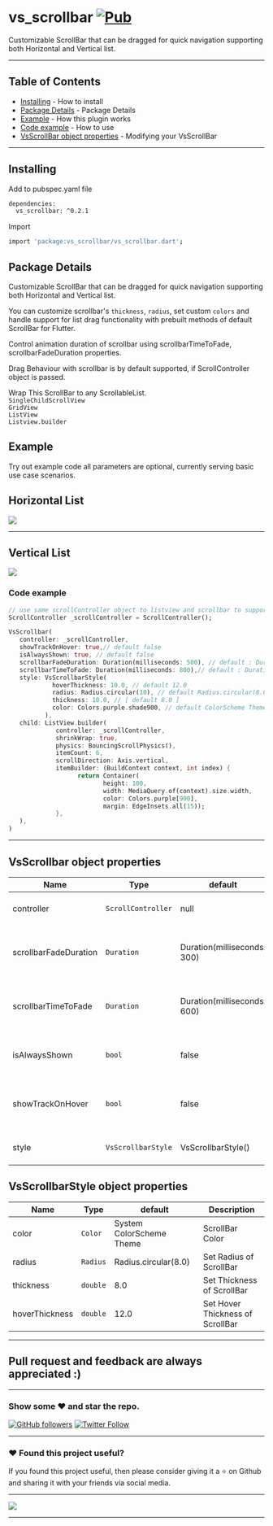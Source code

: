 # vs_scrollbar  [![Pub](https://img.shields.io/pub/v/vs_scrollbar.svg)](https://pub.dartlang.org/packages/vs_scrollbar)

Customizable ScrollBar that can be dragged for quick navigation supporting both Horizontal and Vertical list.

---

## Table of Contents

- [Installing](#installing) - How to install
- [Package Details](package-details) - Package Details
- [Example](#example) - How this plugin works
- [Code example](#code-example) - How to use
- [VsScrollBar object properties](#vsscrollbar-object-properties) - Modifying your VsScrollBar

---

## Installing

Add to pubspec.yaml file

```sh
dependencies:
  vs_scrollbar: ^0.2.1
```

Import

```sh
import 'package:vs_scrollbar/vs_scrollbar.dart';
```

## Package Details

Customizable ScrollBar that can be dragged for quick navigation supporting both Horizontal and Vertical list.

You can customize scrollbar's ```thickness```, ```radius```, set custom ```colors``` and handle support for list drag functionality with prebuilt methods of default ScrollBar for Flutter.

Control animation duration of scrollbar using scrollbarTimeToFade, scrollbarFadeDuration properties.

Drag Behaviour with scrollbar is by default supported, if ScrollController object is passed.

Wrap This ScrollBar to any ScrollableList.  
```SingleChildScrollView```  
```GridView```  
```ListView```  
```Listview.builder```

## Example 
Try out example code all parameters are optional, currently serving basic use case scenarios.

## Horizontal List

![](https://github.com/VickySalunkhe/vs_scrollbar/blob/main/example/assets/horizontal.webp)

---

## Vertical List
![](https://github.com/VickySalunkhe/vs_scrollbar/blob/main/example/assets/vertical.webp)

### Code example

```dart
// use same scrollController object to listview and scrollbar to support drag functionality
ScrollController _scrollController = ScrollController();

VsScrollbar(
   controller: _scrollController,
   showTrackOnHover: true,// default false
   isAlwaysShown: true, // default false
   scrollbarFadeDuration: Duration(milliseconds: 500), // default : Duration(milliseconds: 300)
   scrollbarTimeToFade: Duration(milliseconds: 800),// default : Duration(milliseconds: 600)
   style: VsScrollbarStyle(
            hoverThickness: 10.0, // default 12.0
            radius: Radius.circular(10), // default Radius.circular(8.0)
            thickness: 10.0, // [ default 8.0 ]
            color: Colors.purple.shade900, // default ColorScheme Theme
          ),
   child: ListView.builder(
             controller: _scrollController, 
             shrinkWrap: true,
             physics: BouncingScrollPhysics(),
             itemCount: 6,
             scrollDirection: Axis.vertical,
             itemBuilder: (BuildContext context, int index) {
                   return Container(
                          height: 100,
                          width: MediaQuery.of(context).size.width,
                          color: Colors.purple[900],
                          margin: EdgeInsets.all(15));
             },
   ),
)
```
---


## VsScrollbar object properties

| Name                    | Type                | default                               | Description                                                                  |
| ----------------------- | ------------------- | ------------------------------------- | ---------------------------------------------------------------------------- |
| controller              | `ScrollController`  | null                                  | Controller for Scrollbar                                                     |
| scrollbarFadeDuration   | `Duration`          | Duration(milliseconds: 300)           | Sets scrollbar fade animation duration                                       |
| scrollbarTimeToFade     | `Duration`          | Duration(milliseconds: 600)           | Fades scrollbar after certain duration                                       |
| isAlwaysShown           | `bool`              | false                                 | controls visibility of scrollbar when ideal                                  |
| showTrackOnHover        | `bool`              | false                                 | controls visibility of scrollbar while hovering                              |
| style                   | `VsScrollbarStyle`  | VsScrollbarStyle()                    | Style Class for VsScrollBar                                                  |


## VsScrollbarStyle object properties

| Name                    | Type                | default                               | Description                                                                  |
| ----------------------- | ------------------- | ------------------------------------- | ---------------------------------------------------------------------------- |
| color                   | `Color`             | System ColorScheme Theme              | ScrollBar Color                                                              |
| radius                  | `Radius`            | Radius.circular(8.0)                  | Set Radius of ScrollBar                                                      |
| thickness               | `double`            | 8.0                                   | Set Thickness of ScrollBar                                                   |
| hoverThickness          | `double`            | 12.0                                  | Set Hover Thickness of ScrollBar                                             |

---

## Pull request and feedback are always appreciated :)

---

### Show some :heart: and star the repo.

[![GitHub followers](https://img.shields.io/github/followers/VickySalunkhe.svg?style=social&label=Follow)](https://github.com/VickySalunkhe)
[![Twitter Follow](https://img.shields.io/twitter/follow/VickySalunkhe.svg?style=social)](https://twitter.com/vickysalunkhe01)

---

### :heart: Found this project useful?

If you found this project useful, then please consider giving it a :star: on Github and sharing it with your friends via social media.

---

<a href="https://www.buymeacoffee.com/VickySalunkhe" target="_blank"><img src="https://img.buymeacoffee.com/button-api/?text=Buy me a coffee&emoji=&slug=VickySalunkhe&button_colour=5F7FFF&font_colour=ffffff&font_family=Cookie&outline_colour=000000&coffee_colour=FFDD00"></a>

---


